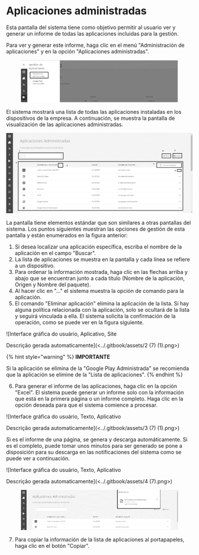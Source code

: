 # Aplicaciones administradas

Esta pantalla del sistema tiene como objetivo permitir al usuario ver y generar un informe de todas las aplicaciones incluidas para la gestión.

Para ver y generar este informe, haga clic en el menú "Administración de aplicaciones" y en la opción "Aplicaciones administradas".

<figure><img src="../.gitbook/assets/image (10).png" alt=""><figcaption></figcaption></figure>

El sistema mostrará una lista de todas las aplicaciones instaladas en los dispositivos de la empresa. A continuación, se muestra la pantalla de visualización de las aplicaciones administradas.

![](<../.gitbook/assets/1 (7) (1).png>)

La pantalla tiene elementos estándar que son similares a otras pantallas del sistema. Los puntos siguientes muestran las opciones de gestión de esta pantalla y están enumerados en la figura anterior:

1. Si desea localizar una aplicación específica, escriba el nombre de la aplicación en el campo "Buscar".
2. La lista de aplicaciones se muestra en la pantalla y cada línea se refiere a un dispositivo.
3. Para ordenar la información mostrada, haga clic en las flechas arriba y abajo que se encuentran junto a cada título (Nombre de la aplicación, Origen y Nombre del paquete).
4. Al hacer clic en "..." el sistema muestra la opción de comando para la aplicación.
5. El comando "Eliminar aplicación" elimina la aplicación de la lista. Si hay alguna política relacionada con la aplicación, solo se ocultará de la lista y seguirá vinculada a ella. El sistema solicita la confirmación de la operación, como se puede ver en la figura siguiente.

![Interface gráfica do usuário, Aplicativo, Site

Descrição gerada automaticamente](<../.gitbook/assets/2 (7) (1).png>)



{% hint style="warning" %}
**IMPORTANTE**

Si la aplicación se elimina de la "Google Play Administrada" se recomienda que la aplicación se elimine de la "Lista de aplicaciones".
{% endhint %}

6. Para generar el informe de las aplicaciones, haga clic en la opción "Excel". El sistema puede generar un informe solo con la información que está en la primera página o un informe completo. Haga clic en la opción deseada para que el sistema comience a procesar.

![Interface gráfica do usuário, Texto, Aplicativo

Descrição gerada automaticamente](<../.gitbook/assets/3 (7) (1).png>)

Si es el informe de una página, se genera y descarga automáticamente. Si es el completo, puede tomar unos minutos para ser generado se pone a disposición para su descarga en las notificaciones del sistema como se puede ver a continuación.

![Interface gráfica do usuário, Texto, Aplicativo

Descrição gerada automaticamente](<../.gitbook/assets/4 (7).png>)

<figure><img src="../.gitbook/assets/image (11).png" alt=""><figcaption></figcaption></figure>

7. Para copiar la información de la lista de aplicaciones al portapapeles, haga clic en el botón "Copiar".
